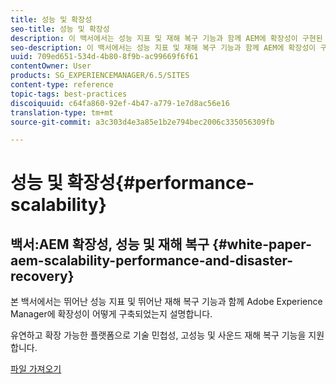 ```yaml
---
title: 성능 및 확장성
seo-title: 성능 및 확장성
description: 이 백서에서는 성능 지표 및 재해 복구 기능과 함께 AEM에 확장성이 구현된 방법에 대해 설명합니다.
seo-description: 이 백서에서는 성능 지표 및 재해 복구 기능과 함께 AEM에 확장성이 구현된 방법에 대해 설명합니다.
uuid: 709ed651-534d-4b80-8f9b-ac99669f6f61
contentOwner: User
products: SG_EXPERIENCEMANAGER/6.5/SITES
content-type: reference
topic-tags: best-practices
discoiquuid: c64fa860-92ef-4b47-a779-1e7d8ac56e16
translation-type: tm+mt
source-git-commit: a3c303d4e3a85e1b2e794bec2006c335056309fb

---
```



# 성능 및 확장성{#performance-scalability}

## 백서:AEM 확장성, 성능 및 재해 복구 {#white-paper-aem-scalability-performance-and-disaster-recovery}

본 백서에서는 뛰어난 성능 지표 및 뛰어난 재해 복구 기능과 함께 Adobe Experience Manager에 확장성이 어떻게 구축되었는지 설명합니다.

유연하고 확장 가능한 플랫폼으로 기술 민첩성, 고성능 및 사운드 재해 복구 기능을 지원합니다.

[파일 가져오기](assets/aem_scalability_whitepaperfinal-06122015je.pdf)
